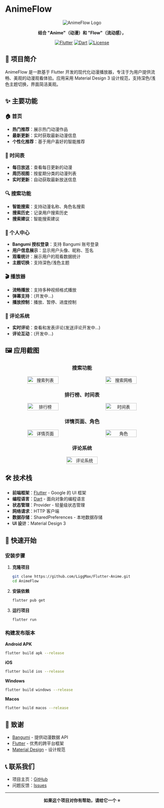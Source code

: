# AnimeFlow

<div align="center">

![AnimeFlow Logo](https://img.shields.io/badge/AnimeFlow-动漫播放器-blue?style=for-the-badge&logo=flutter)

**结合 "Anime"（动漫）和 "Flow"（流动感），**

[![Flutter](https://img.shields.io/badge/Flutter-3.16.0-blue?style=flat-square&logo=flutter)](https://flutter.dev/)
[![Dart](https://img.shields.io/badge/Dart-3.2.0-blue?style=flat-square&logo=dart)](https://dart.dev/)
[![License](https://img.shields.io/badge/License-MIT-green?style=flat-square)](LICENSE)

</div>

## 📱 项目简介

AnimeFlow 是一款基于 Flutter 开发的现代化动漫播放器，专注于为用户提供流畅、美观的动漫观看体验。应用采用 Material Design 3 设计规范，支持深色/浅色主题切换，界面简洁美观。

## ✨ 主要功能

### 🏠 首页
- **热门推荐**：展示热门动漫作品
- **最新更新**：实时获取最新动漫信息
- **个性化推荐**：基于用户喜好的智能推荐

### 📅 时间表
- **每日放送**：查看每日更新的动漫
- **周历视图**：按星期分类的动漫列表
- **实时更新**：自动获取最新放送信息

### 🔍 搜索功能
- **智能搜索**：支持动漫名称、角色名搜索
- **搜索历史**：记录用户搜索历史
- **搜索建议**：智能搜索建议

### 👤 个人中心
- **Bangumi 授权登录**：支持 Bangumi 账号登录
- **用户信息展示**：显示用户头像、昵称、签名
- **观看统计**：展示用户的观看数据统计
- **主题切换**：支持深色/浅色主题

### 🎬 播放器
- **流畅播放**：支持多种视频格式播放
- **弹幕支持**：(开发中...)
- **播放控制**：播放、暂停、进度控制

### 💬 评论系统
- **实时评论**：查看和发表评论(发送评论开发中...)
- **评论互动**：(开发中...)

## 🖼️ 应用截图

<div align="center">

### 搜索功能
<div style="display: flex; justify-content: center; gap: 30px; flex-wrap: wrap;">
  <img src="assets/describes/SearchList.png" width="45%" alt="搜索列表">
  <img src="assets/describes/SearchGrid.png" width="45%" alt="搜索网格">
</div>

### 排行榜、时间表
<div style="display: flex; justify-content: center; gap: 30px; flex-wrap: wrap;">
  <img src="assets/describes/ranking.png" width="45%" alt="排行榜">
  <img src="assets/describes/date.png" width="45%" alt="时间表">
</div>

### 详情页面、角色
<div style="display: flex; justify-content: center; gap: 30px; flex-wrap: wrap;">
  <img src="assets/describes/particulars.png" width="45%" alt="详情页面">
  <img src="assets/describes/person.png" width="45%" alt="角色">
</div>

### 评论系统
<div style="display: flex; justify-content: center; gap: 30px; flex-wrap: wrap;">
  <img src="assets/describes/comments.png" width="45%" alt="评论系统">
</div>

</div>

## 🛠️ 技术栈

- **前端框架**：[Flutter](https://flutter.dev/) - Google 的 UI 框架
- **编程语言**：[Dart](https://dart.dev/) - 面向对象的编程语言
- **状态管理**：Provider - 轻量级状态管理
- **网络请求**：HTTP 客户端
- **数据存储**：SharedPreferences - 本地数据存储
- **UI 设计**：Material Design 3



## 🚀 快速开始


### 安装步骤

1. **克隆项目**
   ```bash
   git clone https://github.com/LiggMax/Flutter-Anime.git
   cd AnimeFlow
   ```

2. **安装依赖**
   ```bash
   flutter pub get
   ```

3. **运行项目**
   ```bash
   flutter run
   ```

### 构建发布版本

**Android APK**
```bash
flutter build apk --release
```

**iOS**
```bash
flutter build ios --release
```

**Windows**
```bash
flutter build windows --release
```
**Macos**
```bash
flutter build macos --release
```


## 🙏 致谢

- [Bangumi](https://bangumi.tv/) - 提供动漫数据 API
- [Flutter](https://flutter.dev/) - 优秀的跨平台框架
- [Material Design](https://material.io/) - 设计规范

## 📞 联系我们

- 项目主页：[GitHub](https://github.com/LiggMax/Flutter-Anime.git)
- 问题反馈：[Issues](https://github.com/LiggMax/AnimeFlow/issues)

---

<div align="center">

**如果这个项目对你有帮助，请给它一个 ⭐️**

</div>
